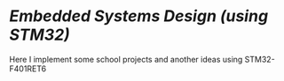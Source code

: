 # *Embedded Systems Design (using STM32)*
Here I implement some school projects and another ideas using STM32-F401RET6
